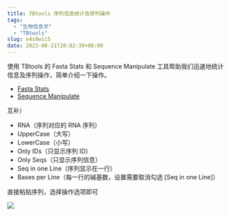 ```yaml
---
title: TBtools 序列信息统计及序列操作
tags:
  - "生物信息学"
  - "TBtools"
slug: e4s0w1i5
date: 2023-08-21T20:02:39+08:00
---
```


使用 TBtools 的 Fasta Stats 和 Sequence Manipulate 工具帮助我们迅速地统计信息及序列操作，简单介绍一下操作。

<!-- TOC -->

- [Fasta Stats](#fasta-stats)
- [Sequence Manipulate](#sequence-manipulate)

<!-- /TOC -->互补）
- RNA（序列对应的 RNA 序列）
- UpperCase（大写）
- LowerCase（小写）
- Only IDs（只显示序列 ID）
- Only Seqs（只显示序列信息）
- Seq in one Line（序列显示在一行）
- Bases per Line（每一行的碱基数，设置需要取消勾选 [Seq in one Line]）

直接粘贴序列，选择操作选项即可

![](https://jihulab.com/UncleCAT4/static/-/raw/main/blog/20230821200952.png)